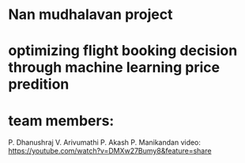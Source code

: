 # Nan mudhalavan project
# optimizing flight booking decision through machine learning price predition
# team members:
P. Dhanushraj
V. Arivumathi
P. Akash
P. Manikandan
video: https://youtube.com/watch?v=DMXw27Bumy8&feature=share
